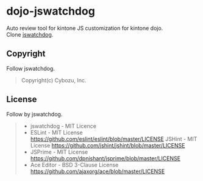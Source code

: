 # dojo-jswatchdog

Auto review tool for kintone JS customization for kintone dojo. <br/>
Clone [jswatchdog](https://github.com/kintone/jswatchdog).

## Copyright

Follow jswatchdog. <br/>

> Copyright(c) Cybozu, Inc.

## License

Follow by jswatchdog. <br/>

> * jswatchdog - MIT Licence
> * ESLint - MIT License
> https://github.com/eslint/eslint/blob/master/LICENSE
> JSHint - MIT License
> https://github.com/jshint/jshint/blob/master/LICENSE
> * JSPrime - MIT License
> https://github.com/dpnishant/jsprime/blob/master/LICENSE
> * Ace Editor - BSD 3-Clause License
> https://github.com/ajaxorg/ace/blob/master/LICENSE